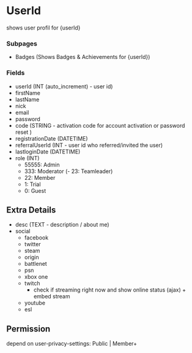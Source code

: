 # UserId
shows user profil for {userId}

### Subpages
- Badges (Shows Badges & Achievements for {userId})

### Fields

- userId (INT (auto_increment) - user id)
- firstName
- lastName
- nick
- email
- password
- code (STRING - activation code for account activation or password reset )
- registrationDate (DATETIME)
- referralUserId (INT - user id who referred/invited the user)
- lastloginDate (DATETIME)
- role (INT)
  - 55555: Admin
  - 333: Moderator
  (- 23: Teamleader)
  - 22: Member
  - 1: Trial
  - 0: Guest

## Extra Details

- desc (TEXT - description / about me)
- social
  - facebook
  - twitter
  - steam
  - origin
  - battlenet
  - psn
  - xbox one
  - twitch
    - check if streaming right now and show online status (ajax) + embed stream
  - youtube
  - esl

## Permission
depend on user-privacy-settings:
Public | Member+
